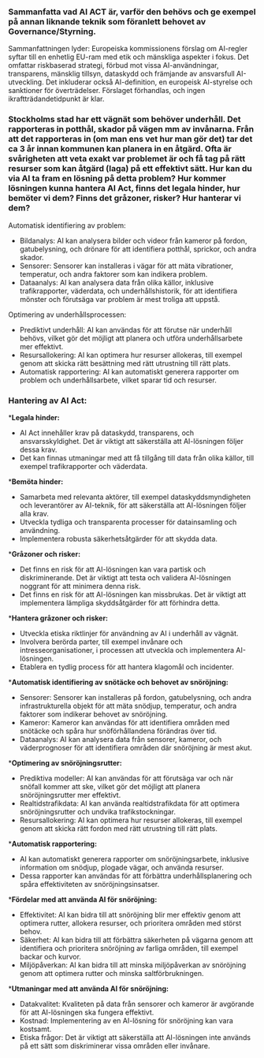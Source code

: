 ### Sammanfatta vad AI ACT är, varför den behövs och ge exempel på annan liknande teknik som föranlett behovet av Governance/Styrning.

Sammanfattningen lyder: 
Europeiska kommissionens förslag om AI-regler syftar till en enhetlig EU-ram med etik och mänskliga aspekter i fokus. Det omfattar riskbaserad strategi, förbud mot vissa AI-användningar, transparens, mänsklig tillsyn, dataskydd och främjande av ansvarsfull AI-utveckling. Det inkluderar också AI-definition, en europeisk AI-styrelse och sanktioner för överträdelser. Förslaget förhandlas, och ingen ikraftträdandetidpunkt är klar.

### Stockholms stad har ett vägnät som behöver underhåll. Det rapporteras in potthål, skador på vägen mm av invånarna. Från att det rapporteras in (om man ens vet hur man gör det) tar det ca 3 år innan kommunen kan planera in en åtgärd. Ofta är svårigheten att veta exakt var problemet är och få tag på rätt resurser som kan åtgärd (laga) på ett effektivt sätt. Hur kan du via AI ta fram en lösning på detta problem? Hur kommer lösningen kunna hantera AI Act, finns det legala hinder, hur bemöter vi dem? Finns det gråzoner, risker? Hur hanterar vi dem?

Automatisk identifiering av problem:
- Bildanalys: AI kan analysera bilder och videor från kameror på fordon, gatubelysning, och drönare för att identifiera potthål,        sprickor, och andra skador.
- Sensorer: Sensorer kan installeras i vägar för att mäta vibrationer, temperatur, och andra faktorer som kan indikera problem.
- Dataanalys: AI kan analysera data från olika källor, inklusive trafikrapporter, väderdata, och underhållshistorik, för att identifiera mönster och förutsäga var problem är mest troliga att uppstå.

Optimering av underhållsprocessen:
- Prediktivt underhåll: AI kan användas för att förutse när underhåll behövs, vilket gör det möjligt att planera och utföra underhållsarbete mer effektivt.
- Resursallokering: AI kan optimera hur resurser allokeras, till exempel genom att skicka rätt besättning med rätt utrustning till rätt plats.
- Automatisk rapportering: AI kan automatiskt generera rapporter om problem och underhållsarbete, vilket sparar tid och resurser.

### Hantering av AI Act:

***Legala hinder:**

- AI Act innehåller krav på dataskydd, transparens, och ansvarsskyldighet. Det är viktigt att säkerställa att AI-lösningen följer dessa krav.
- Det kan finnas utmaningar med att få tillgång till data från olika källor, till exempel trafikrapporter och väderdata.

***Bemöta hinder:**

- Samarbeta med relevanta aktörer, till exempel dataskyddsmyndigheten och leverantörer av AI-teknik, för att säkerställa att AI-lösningen följer alla krav.
- Utveckla tydliga och transparenta processer för datainsamling och användning.
- Implementera robusta säkerhetsåtgärder för att skydda data.

***Gråzoner och risker:**

- Det finns en risk för att AI-lösningen kan vara partisk och diskriminerande. Det är viktigt att testa och validera AI-lösningen noggrant för att minimera denna risk.
- Det finns en risk för att AI-lösningen kan missbrukas. Det är viktigt att implementera lämpliga skyddsåtgärder för att förhindra detta.

***Hantera gråzoner och risker:**

- Utveckla etiska riktlinjer för användning av AI i underhåll av vägnät.
- Involvera berörda parter, till exempel invånare och intresseorganisationer, i processen att utveckla och implementera AI-lösningen.
- Etablera en tydlig process för att hantera klagomål och incidenter.

***Automatisk identifiering av snötäcke och behovet av snöröjning:**

- Sensorer: Sensorer kan installeras på fordon, gatubelysning, och andra infrastrukturella objekt för att mäta snödjup, temperatur, och andra faktorer som indikerar behovet av snöröjning.
- Kameror: Kameror kan användas för att identifiera områden med snötäcke och spåra hur snöförhållandena förändras över tid.
- Dataanalys: AI kan analysera data från sensorer, kameror, och väderprognoser för att identifiera områden där snöröjning är mest akut.

***Optimering av snöröjningsrutter:**

- Prediktiva modeller: AI kan användas för att förutsäga var och när snöfall kommer att ske, vilket gör det möjligt att planera snöröjningsrutter mer effektivt.
- Realtidstrafikdata: AI kan använda realtidstrafikdata för att optimera snöröjningsrutter och undvika trafikstockningar.
- Resursallokering: AI kan optimera hur resurser allokeras, till exempel genom att skicka rätt fordon med rätt utrustning till rätt plats.

***Automatisk rapportering:**

- AI kan automatiskt generera rapporter om snöröjningsarbete, inklusive information om snödjup, plogade vägar, och använda resurser.
- Dessa rapporter kan användas för att förbättra underhållsplanering och spåra effektiviteten av snöröjningsinsatser.

***Fördelar med att använda AI för snöröjning:**

- Effektivitet: AI kan bidra till att snöröjning blir mer effektiv genom att optimera rutter, allokera resurser, och prioritera områden med störst behov.
- Säkerhet: AI kan bidra till att förbättra säkerheten på vägarna genom att identifiera och prioritera snöröjning av farliga områden, till exempel backar och kurvor.
- Miljöpåverkan: AI kan bidra till att minska miljöpåverkan av snöröjning genom att optimera rutter och minska saltförbrukningen.

***Utmaningar med att använda AI för snöröjning:**

- Datakvalitet: Kvaliteten på data från sensorer och kameror är avgörande för att AI-lösningen ska fungera effektivt.
- Kostnad: Implementering av en AI-lösning för snöröjning kan vara kostsamt.
- Etiska frågor: Det är viktigt att säkerställa att AI-lösningen inte används på ett sätt som diskriminerar vissa områden eller invånare.

